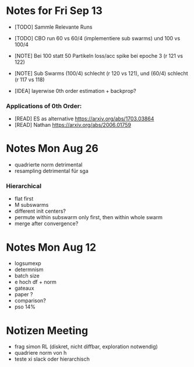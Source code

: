 # Notes for Fri Sep 13

* [TODO] Sammle Relevante Runs
* [TODO] CBO run 60 vs 60/4 (implementiere sub swarms) und 100 vs 100/4
* [NOTE] Bei 100 statt 50 Partikeln loss/acc spike bei epoche 3 (r 121 vs 122)
* [NOTE] Sub Swarms (100/4) schlecht (r 120 vs 121), und (60/4) schlecht (r 117 vs 118)

* [IDEA] layerwise 0th order estimation + backprop?

### Applications of 0th Order:
* [READ] ES as alternative https://arxiv.org/abs/1703.03864
* [READ] Nathan https://arxiv.org/abs/2006.01759






# Notes Mon Aug 26

* quadrierte norm detrimental
* resampling detrimental für sga

### Hierarchical

* flat first
* M subswarms
* different init centers?
* permute within subswarm only first, then within whole swarm
* merge after convergence?




# Notes Mon Aug 12

* logsumexp
* determnism
* batch size
* e hoch df + norm 
* gateaux
* paper ?
* comparison?
* pso 14%

# Notizen Meeting
* frag simon RL (diskret, nicht diffbar, exploration notwendig)
* quadriere norm von h
* teste xi slack oder hierarchisch




